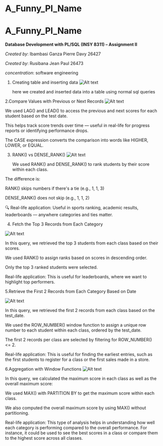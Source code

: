 # A_Funny_Pl_Name
# A_Funny_Pl_Name

**Database Development with PL/SQL (INSY 8311) – Assignment II**  

*Created by*: Ibambasi Ganza Pierre Davy 26427

*Created by*: Rusibana Jean Paul 26473

*concentration*: software engineering 
1. Creating table and inserting data
   ![Alt text](create.jpg)

   here we created and inserted data into a table using normal sql queries

2.Compare Values with Previous or Next Records
![Alt text](comparevalues.jpg)

We used LAG() and LEAD() to access the previous and next scores for each student based on the test date.

This helps track score trends over time — useful in real-life for progress reports or identifying performance drops.

The CASE expression converts the comparison into words like HIGHER, LOWER, or EQUAL.

3. RANK() vs DENSE_RANK()
   ![Alt text](rankvdrank.jpg)

    We used RANK() and DENSE_RANK() to rank students by their score within each class.

The difference is:

RANK() skips numbers if there's a tie (e.g., 1, 1, 3)

DENSE_RANK() does not skip (e.g., 1, 1, 2)

🔍 Real-life application: Useful in sports ranking, academic results, leaderboards — anywhere categories and ties matter.
   

4. Fetch the Top 3 Records from Each Category

![Alt text](fetchtop.jpg)

In this query, we retrieved the top 3 students from each class based on their scores.

We used RANK() to assign ranks based on scores in descending order.

Only the top 3 ranked students were selected.

Real-life application: This is useful for leaderboards, where we want to highlight top performers.

5.Retrieve the First 2 Records from Each Category Based on Date

![Alt text](retreive.jpg)

In this query, we retrieved the first 2 records from each class based on the test_date.

We used the ROW_NUMBER() window function to assign a unique row number to each student within each class, ordered by the test_date.

The first 2 records per class are selected by filtering for ROW_NUMBER() <= 2.

Real-life application: This is useful for finding the earliest entries, such as the first students to register for a class or the first sales made in a store.

6.Aggregation with Window Functions
![Alt text](aggregation.jpg)

In this query, we calculated the maximum score in each class as well as the overall maximum score:

We used MAX() with PARTITION BY to get the maximum score within each class.

We also computed the overall maximum score by using MAX() without partitioning.

Real-life application: This type of analysis helps in understanding how well each category is performing compared to the overall performance. For instance, it could be used to see the best scores in a class or compare them to the highest score across all classes.
